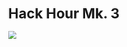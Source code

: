 # Hack Hour Mk. 3
![](https://api.checklyhq.com/v1/badges/checks/271a416b-7810-47b0-b58c-7cd9e9e37f82?style=flat&theme=default&responseTime=false)
